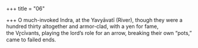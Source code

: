 +++
title = "06"

+++
O much-invoked Indra, at the Yavyāvatī (River), though they were a  hundred thirty altogether and armor-clad, with a yen for fame,  
the Vr̥cīvants, playing the lord’s role for an arrow, breaking their own  “pots,” came to failed ends.  